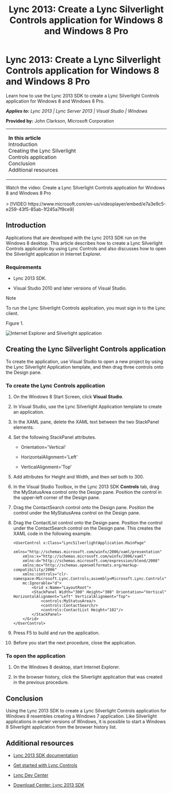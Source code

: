﻿---
title: 'Lync 2013: Create a Lync Silverlight Controls application for Windows 8 and Windows 8 Pro'
TOCTitle: 'Lync 2013: Create a Lync Silverlight Controls application for Windows 8 and Windows 8 Pro'
ms:assetid: e7a3e9c5-e259-43f5-85ab-1f245a7f9ce9
ms:mtpsurl: https://msdn.microsoft.com/en-us/library/Dn194313(v=office.15)
ms:contentKeyID: 52825045
ms.date: 07/25/2014
mtps_version: v=office.15
dev_langs:
- xaml
---

# Lync 2013: Create a Lync Silverlight Controls application for Windows 8 and Windows 8 Pro

Learn how to use the Lync 2013 SDK to create a Lync Silverlight Controls application for Windows 8 and Windows 8 Pro.


_**Applies to:** Lync 2013 | Lync Server 2013 | Visual Studio | Windows_

**Provided by:**  John Clarkson, Microsoft Corporation

<table>
<colgroup>
<col style="width: 50%" />
<col style="width: 50%" />
</colgroup>
<tbody>
<tr class="odd">
<td><p><strong>In this article</strong><br />
Introduction<br />
Creating the Lync Silverlight Controls application<br />
Conclusion<br />
Additional resources</p></td>
</tr>
</tbody>
</table>

<div class="caption">
Watch the video: Create a Lync Silverlight Controls application for Windows 8 and Windows 8 Pro
</div>
<br />
> [!VIDEO https://www.microsoft.com/en-us/videoplayer/embed/e7a3e9c5-e259-43f5-85ab-1f245a7f9ce9]

## Introduction

Applications that are developed with the Lync 2013 SDK run on the Windows 8 desktop. This article describes how to create a Lync Silverlight Controls application by using Lync Controls and also discusses how to open the Silverlight application in Internet Explorer.

### Requirements

  - Lync 2013 SDK.

  - Visual Studio 2010 and later versions of Visual Studio.


> [!NOTE]
> <P>To run the Lync Silverlight Controls application, you must sign in to the Lync client.</P>



Figure 1.

  
![Internet Explorer and Silverlight application](images/Dn194313.UC15All_TA_SilverlightWin8_fig01(Office.15).png "Internet Explorer and Silverlight application")

## Creating the Lync Silverlight Controls application

To create the application, use Visual Studio to open a new project by using the Lync Silverlight Application template, and then drag three controls onto the Design pane.

### To create the Lync Controls application

1.  On the Windows 8 Start Screen, click **Visual Studio**.

2.  In Visual Studio, use the Lync Silverlight Application template to create an application.

3.  In the XAML pane, delete the XAML text between the two StackPanel elements.

4.  Set the following StackPanel attributes.
    
      - Orientation='Vertical'
    
      - HorizontalAlignment='Left'
    
      - VerticalAlignment='Top'

5.  Add attributes for Height and Width, and then set both to 300.

6.  In the Visual Studio Toolbox, in the Lync 2013 SDK **Controls** tab, drag the MyStatusArea control onto the Design pane. Position the control in the upper-left corner of the Design pane.

7.  Drag the ContactSearch control onto the Design pane. Position the control under the MyStatusArea control on the Design pane.

8.  Drag the ContactList control onto the Design pane. Position the control under the ContactSearch control on the Design pane. This creates the XAML code in the following example.
    
    ``` xaml
    <UserControl x:Class="LyncSilverlightApplication.MainPage"
        xmlns="http://schemas.microsoft.com/winfx/2006/xaml/presentation"
        xmlns:x="http://schemas.microsoft.com/winfx/2006/xaml"
        xmlns:d="http://schemas.microsoft.com/expression/blend/2008"
        xmlns:mc="http://schemas.openxmlformats.org/markup-compatibility/2006"
        xmlns:controls="clr-namespace:Microsoft.Lync.Controls;assembly=Microsoft.Lync.Controls"
        mc:Ignorable="d">
            <Grid x:Name="LayoutRoot">
            <StackPanel Width="300" Height="300" Orientation="Vertical" HorizontalAlignment="Left" VerticalAlignment="Top">
                <controls:MyStatusArea/>
                <controls:ContactSearch/>
                <controls:ContactList Height="102"/>
            </StackPanel>
        </Grid>
    </UserControl>
    ```

9.  Press F5 to build and run the application.

10. Before you start the next procedure, close the application.

### To open the application

1.  On the Windows 8 desktop, start Internet Explorer.

2.  In the browser history, click the Silverlight application that was created in the previous procedure.

## Conclusion

Using the Lync 2013 SDK to create a Lync Silverlight Controls application for Windows 8 resembles creating a Windows 7 application. Like Silverlight applications in earleir versions of Windows, it is possible to start a Windows 8 Silverlight application from the browser history list.

## Additional resources

  - [Lync 2013 SDK documentation](../desktop/lync-2013-sdk-documentation.md)

  - [Get started with Lync Controls](../desktop/get-started-with-lync-controls.md)

  - [Lync Dev Center](http://msdn.microsoft.com/en-us/lync/default.aspx)

  - [Download Center: Lync 2013 SDK](http://www.microsoft.com/en-us/download/details.aspx?id=36824)

